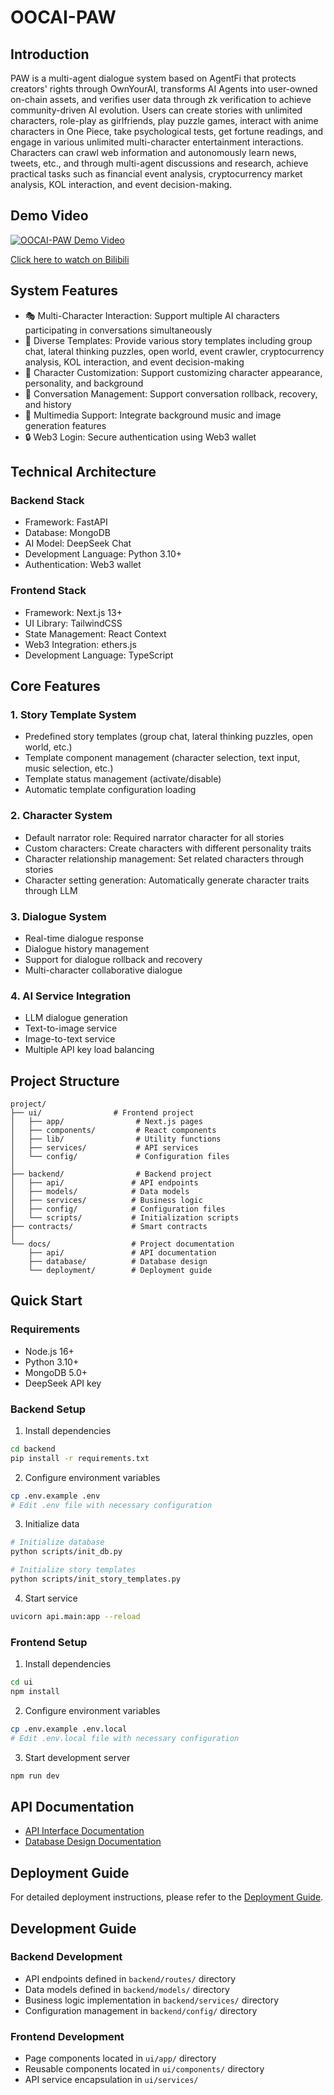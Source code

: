 # OOCAI-PAW

## Introduction
PAW is a multi-agent dialogue system based on AgentFi that protects creators' rights through OwnYourAI, transforms AI Agents into user-owned on-chain assets, and verifies user data through zk verification to achieve community-driven AI evolution. Users can create stories with unlimited characters, role-play as girlfriends, play puzzle games, interact with anime characters in One Piece, take psychological tests, get fortune readings, and engage in various unlimited multi-character entertainment interactions. Characters can crawl web information and autonomously learn news, tweets, etc., and through multi-agent discussions and research, achieve practical tasks such as financial event analysis, cryptocurrency market analysis, KOL interaction, and event decision-making.

## Demo Video

[![OOCAI-PAW Demo Video](https://i2.hdslb.com/bfs/archive/7d9a6c28da37c897c4b42b0c1c4177208ad2327f.jpg@640w_400h_1c_!web-home-common-cover.webp)](https://www.bilibili.com/video/BV1eTNUecEG1/?vd_source=ed1b58788a2e24a3b428da13bccaac1d)

[Click here to watch on Bilibili](https://www.bilibili.com/video/BV1eTNUecEG1/?vd_source=ed1b58788a2e24a3b428da13bccaac1d)

## System Features
- 🎭 Multi-Character Interaction: Support multiple AI characters participating in conversations simultaneously
- 📝 Diverse Templates: Provide various story templates including group chat, lateral thinking puzzles, open world, event crawler, cryptocurrency analysis, KOL interaction, and event decision-making
- 🎨 Character Customization: Support customizing character appearance, personality, and background
- 🔄 Conversation Management: Support conversation rollback, recovery, and history
- 🎵 Multimedia Support: Integrate background music and image generation features
- 🔒 Web3 Login: Secure authentication using Web3 wallet

## Technical Architecture

### Backend Stack
- Framework: FastAPI
- Database: MongoDB
- AI Model: DeepSeek Chat
- Development Language: Python 3.10+
- Authentication: Web3 wallet

### Frontend Stack
- Framework: Next.js 13+
- UI Library: TailwindCSS
- State Management: React Context
- Web3 Integration: ethers.js
- Development Language: TypeScript

## Core Features

### 1. Story Template System
- Predefined story templates (group chat, lateral thinking puzzles, open world, etc.)
- Template component management (character selection, text input, music selection, etc.)
- Template status management (activate/disable)
- Automatic template configuration loading

### 2. Character System
- Default narrator role: Required narrator character for all stories
- Custom characters: Create characters with different personality traits
- Character relationship management: Set related characters through stories
- Character setting generation: Automatically generate character traits through LLM

### 3. Dialogue System
- Real-time dialogue response
- Dialogue history management
- Support for dialogue rollback and recovery
- Multi-character collaborative dialogue

### 4. AI Service Integration
- LLM dialogue generation
- Text-to-image service
- Image-to-text service
- Multiple API key load balancing

## Project Structure
```
project/
├── ui/                # Frontend project
│   ├── app/                # Next.js pages
│   ├── components/         # React components
│   ├── lib/                # Utility functions
│   ├── services/           # API services
│   └── config/             # Configuration files
│
├── backend/                # Backend project
│   ├── api/               # API endpoints
│   ├── models/            # Data models
│   ├── services/          # Business logic
│   ├── config/            # Configuration files
│   └── scripts/           # Initialization scripts
├── contracts/             # Smart contracts
│
└── docs/                  # Project documentation
    ├── api/               # API documentation
    ├── database/          # Database design
    └── deployment/        # Deployment guide
```

## Quick Start

### Requirements
- Node.js 16+
- Python 3.10+
- MongoDB 5.0+
- DeepSeek API key

### Backend Setup
1. Install dependencies
```bash
cd backend
pip install -r requirements.txt
```

2. Configure environment variables
```bash
cp .env.example .env
# Edit .env file with necessary configuration
```

3. Initialize data
```bash
# Initialize database
python scripts/init_db.py

# Initialize story templates
python scripts/init_story_templates.py
```

4. Start service
```bash
uvicorn api.main:app --reload
```

### Frontend Setup
1. Install dependencies
```bash
cd ui
npm install
```

2. Configure environment variables
```bash
cp .env.example .env.local
# Edit .env.local file with necessary configuration
```

3. Start development server
```bash
npm run dev
```

## API Documentation
- [API Interface Documentation](backend/docs/api_design.md)
- [Database Design Documentation](backend/docs/database_design.md)

## Deployment Guide
For detailed deployment instructions, please refer to the [Deployment Guide](docs/deployment.md).

## Development Guide

### Backend Development
- API endpoints defined in `backend/routes/` directory
- Data models defined in `backend/models/` directory
- Business logic implementation in `backend/services/` directory
- Configuration management in `backend/config/` directory

### Frontend Development
- Page components located in `ui/app/` directory
- Reusable components located in `ui/components/` directory
- API service encapsulation in `ui/services/`